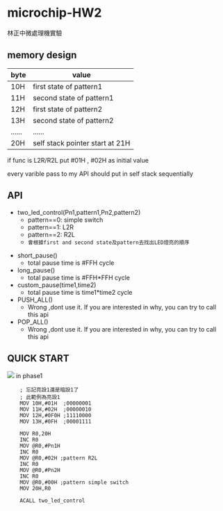 # microchip-HW2
林正中微處理機實驗

## memory design

|byte|value|
|----|-----|
|10H |first state of pattern1|
|11H |second state of pattern1|
|12H |first state of pattern2|
|13H |second state of pattern2|
|......|......|
|20H|self stack pointer start at 21H|

if func is L2R/R2L put #01H , #02H as initial value

every varible pass to my API should put in self stack sequentially

## API
- two_led_control(Pn1,pattern1,Pn2,pattern2)
    - pattern==0: simple switch 
    - pattern==1: L2R 
    - pattern==2: R2L 
    - `會根據first and second state及pattern去找出LED燈亮的順序`
<!-- - LED_L2R(Pn)
- LED_R2L(Pn)
- LED_costum_switch(Pn,pattarn1,pattarn2) -->
- short_pause() 
    - total pause time is #FFH cycle
- long_pause()
    - total pause time is #FFH*FFH cycle
- custom_pause(time1,time2)
    - total pause time is time1*time2 cycle
- PUSH_ALL()
    - Wrong ,dont use it. If you are interested in why, you can try to call this api
- POP_ALL()
    - Wrong ,dont use it. If you are interested in why, you can try to call this api 
## QUICK START
![](https://i.imgur.com/dnFPcQk.png)
in phase1
```
    ; 忘記亮設1還是暗設1了
    ; 此範例為亮設1
    MOV 10H,#01H  ;00000001
    MOV 11H,#02H  ;00000010
    MOV 12H,#0F0H ;11110000
    MOV 13H,#0FH  ;00001111

    MOV R0,20H
    INC R0
    MOV @R0,#Pn1H
    INC R0
    MOV @R0,#02H ;pattern R2L
    INC R0
    MOV @R0,#Pn2H
    INC R0
    MOV @R0,#00H ;pattern simple switch
    MOV 20H,R0
    
    ACALL two_led_control
```
